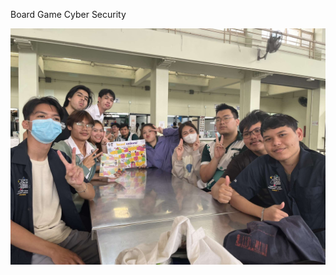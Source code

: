 Board Game Cyber Security

![Alt text](images/473775820_1397895904514893_4157718312800069204_n.jpg)
